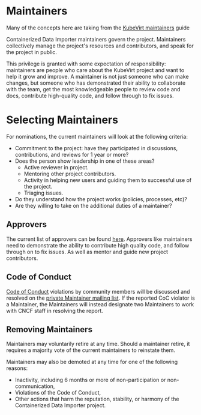 # Maintainers

Many of the concepts here are taking from the [KubeVirt maintainers](https://github.com/kubevirt/community/blob/main/GOVERNANCE.md#selecting-maintainers) guide

Containerized Data Importer maintainers govern the project. Maintainers collectively manage the project's resources and contributors, and speak for the project in public.

This privilege is granted with some expectation of responsibility: maintainers are people who care about the KubeVirt project and want to help it grow and improve. A maintainer is not just someone who can make changes, but someone who has demonstrated their ability to collaborate with the team, get the most knowledgeable people to review code and docs, contribute high-quality code, and follow through to fix issues.

# Selecting Maintainers
For nominations, the current maintainers will look at the following criteria:

  * Commitment to the project: have they participated in discussions, 
    contributions, and reviews for 1 year or more?
  * Does the person show leadership in one of these areas?
    * Active reviewer in project.
    * Mentoring other project contributors.
    * Activity in helping new users and guiding them to successful use of the project.
    * Triaging issues.
  * Do they understand how the project works (policies, processes, etc)?
  * Are they willing to take on the additional duties of a maintainer?

## Approvers
The current list of approvers can be found [here](https://github.com/kubevirt/containerized-data-importer/blob/main/OWNERS_ALIASES). Approvers like maintainers need to demonstrate the ability to contribute high quality code, and follow through on to fix issues. As well as mentor and guide new project contributors.

## Code of Conduct

[Code of Conduct](./code-of-conduct.md)
violations by community members will be discussed and resolved
on the [private Maintainer mailing list](mailto:cncf-kubevirt-maintainers@lists.cncf.io).  If the reported CoC violator
is a Maintainer, the Maintainers will instead designate two Maintainers to work
with CNCF staff in resolving the report.

## Removing Maintainers

Maintainers may voluntarily retire at any time.  Should a maintainer retire, 
it requires a majority vote of the current maintainers to reinstate them.

Maintainers may also be demoted at any time for one of the following reasons:

* Inactivity, including 6 months or more of non-participation or non-communication,
* Violations of the Code of Conduct,
* Other actions that harm the reputation, stability, or harmony of the Containerized Data Importer project.
